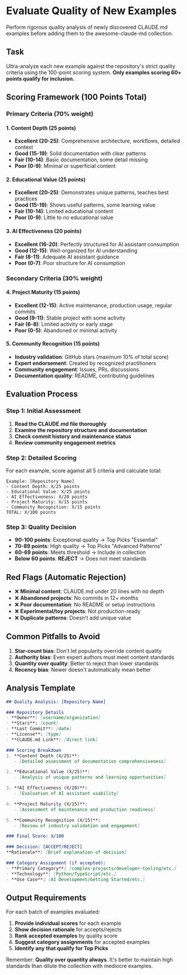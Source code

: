 # Evaluate Quality of New Examples

Perform rigorous quality analysis of newly discovered CLAUDE.md examples before adding them to the awesome-claude-md collection.

## Task

Ultra-analyze each new example against the repository's strict quality criteria using the 100-point scoring system. **Only examples scoring 60+ points qualify for inclusion.**

## Scoring Framework (100 Points Total)

### Primary Criteria (70% weight)

#### 1. Content Depth (25 points)
- **Excellent (20-25)**: Comprehensive architecture, workflows, detailed context
- **Good (15-19)**: Solid documentation with clear patterns
- **Fair (10-14)**: Basic documentation, some detail missing
- **Poor (0-9)**: Minimal or superficial content

#### 2. Educational Value (25 points)
- **Excellent (20-25)**: Demonstrates unique patterns, teaches best practices
- **Good (15-19)**: Shows useful patterns, some learning value
- **Fair (10-14)**: Limited educational content
- **Poor (0-9)**: Little to no educational value

#### 3. AI Effectiveness (20 points)
- **Excellent (16-20)**: Perfectly structured for AI assistant consumption
- **Good (12-15)**: Well-organized for AI understanding
- **Fair (8-11)**: Adequate AI assistant guidance
- **Poor (0-7)**: Poor structure for AI consumption

### Secondary Criteria (30% weight)

#### 4. Project Maturity (15 points)
- **Excellent (12-15)**: Active maintenance, production usage, regular commits
- **Good (9-11)**: Stable project with some activity
- **Fair (6-8)**: Limited activity or early stage
- **Poor (0-5)**: Abandoned or minimal activity

#### 5. Community Recognition (15 points)
- **Industry validation**: GitHub stars (maximum 10% of total score)
- **Expert endorsement**: Created by recognized practitioners
- **Community engagement**: Issues, PRs, discussions
- **Documentation quality**: README, contributing guidelines

## Evaluation Process

### Step 1: Initial Assessment
1. **Read the CLAUDE.md file thoroughly**
2. **Examine the repository structure and documentation**
3. **Check commit history and maintenance status**
4. **Review community engagement metrics**

### Step 2: Detailed Scoring
For each example, score against all 5 criteria and calculate total:

```
Example: [Repository Name]
- Content Depth: X/25 points
- Educational Value: X/25 points
- AI Effectiveness: X/20 points
- Project Maturity: X/15 points
- Community Recognition: X/15 points
TOTAL: X/100 points
```

### Step 3: Quality Decision
- **90-100 points**: Exceptional quality → Top Picks "Essential"
- **70-89 points**: High quality → Top Picks "Advanced Patterns"
- **60-69 points**: Meets threshold → Include in collection
- **Below 60 points**: **REJECT** → Does not meet standards

## Red Flags (Automatic Rejection)

- ❌ **Minimal content**: CLAUDE.md under 20 lines with no depth
- ❌ **Abandoned projects**: No commits in 12+ months
- ❌ **Poor documentation**: No README or setup instructions
- ❌ **Experimental/toy projects**: Not production-ready
- ❌ **Duplicate patterns**: Doesn't add unique value

## Common Pitfalls to Avoid

1. **Star-count bias**: Don't let popularity override content quality
2. **Authority bias**: Even expert authors must meet content standards
3. **Quantity over quality**: Better to reject than lower standards
4. **Recency bias**: Newer doesn't automatically mean better

## Analysis Template

```markdown
## Quality Analysis: [Repository Name]

### Repository Details
- **Owner**: [username/organization]
- **Stars**: [count]
- **Last Commit**: [date]
- **License**: [type]
- **CLAUDE.md Link**: [direct link]

### Scoring Breakdown
1. **Content Depth (X/25)**:
   - [Detailed assessment of documentation comprehensiveness]

2. **Educational Value (X/25)**:
   - [Analysis of unique patterns and learning opportunities]

3. **AI Effectiveness (X/20)**:
   - [Evaluation of AI assistant usability]

4. **Project Maturity (X/15)**:
   - [Assessment of maintenance and production readiness]

5. **Community Recognition (X/15)**:
   - [Review of industry validation and engagement]

### Final Score: X/100

### Decision: [ACCEPT/REJECT]
**Rationale**: [Brief explanation of decision]

### Category Assignment (if accepted):
- **Primary Category**: [complex-projects/developer-tooling/etc.]
- **Technology**: [Python/TypeScript/etc.]
- **Use Case**: [AI Development/Getting Started/etc.]
```

## Output Requirements

For each batch of examples evaluated:

1. **Provide individual scores** for each example
2. **Show decision rationale** for accepts/rejects
3. **Rank accepted examples** by quality score
4. **Suggest category assignments** for accepted examples
5. **Identify any that qualify for Top Picks**

Remember: **Quality over quantity always**. It's better to maintain high standards than dilute the collection with mediocre examples.

